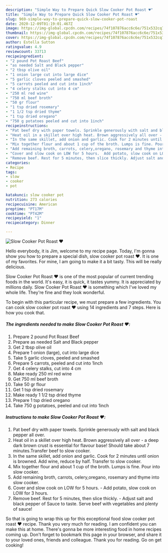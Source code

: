```yaml
---
description: "Simple Way to Prepare Quick Slow Cooker Pot Roast ♥️"
title: "Simple Way to Prepare Quick Slow Cooker Pot Roast ♥️"
slug: 969-simple-way-to-prepare-quick-slow-cooker-pot-roast
date: 2020-12-09T01:19:01.467Z
image: https://img-global.cpcdn.com/recipes/74f107876acc6c6e/751x532cq70/slow-cooker-pot-roast-♥️-recipe-main-photo.jpg
thumbnail: https://img-global.cpcdn.com/recipes/74f107876acc6c6e/751x532cq70/slow-cooker-pot-roast-♥️-recipe-main-photo.jpg
cover: https://img-global.cpcdn.com/recipes/74f107876acc6c6e/751x532cq70/slow-cooker-pot-roast-♥️-recipe-main-photo.jpg
author: Estella Sutton
ratingvalue: 4.9
reviewcount: 33713
recipeingredient:
- "2 pound Pot Roast Beef"
- "as needed Salt and Black pepper"
- "2 tbsp olive oil"
- "1 onion large cut into large dice"
- "5 garlic cloves peeled and smashed"
- "5 carrots peeled and cut into 1inch"
- "4 celery stalks cut into 4 cm"
- "250 ml red wine"
- "750 ml beef broth"
- "50 gr flour"
- "1 tsp dried rosemary"
- "1 1/2 tsp dried thyme"
- "1 tsp dried oregano"
- "750 g potatoes peeled and cut into 1inch"
recipeinstructions:
- "Pat beef dry with paper towels. Sprinkle generously with salt and black pepper all over."
- "Heat oil in a skillet over high heat. Brown aggressively all over - a deep dark brown crust is essential for flavour base! Should take about 7 minutes.Transfer beef to slow cooker."
- "In the same skillet, add onion and garlic. Cook for 2 minutes until onion is browned. Add wine, reduce by half. Transfer to slow cooker."
- "Mix together flour and about 1 cup of the broth. Lumps is fine. Pour into slow cooker."
- "Add remaining broth, carrots, celery,oregano, rosemary and thyme into slow cooker."
- "Cover and slow cook on LOW for 5 hours.  Add potato, slow cook on LOW for 3 hours."
- "Remove beef. Rest for 5 minutes, then slice thickly. Adjust salt and black pepper of Sauce to taste. Serve beef with vegetables and plenty of sauce!"
categories:
- Recipe
tags:
- slow
- cooker
- pot

katakunci: slow cooker pot 
nutrition: 273 calories
recipecuisine: American
preptime: "PT17M"
cooktime: "PT42M"
recipeyield: "1"
recipecategory: Dinner

---
```



![Slow Cooker Pot Roast ♥️](https://img-global.cpcdn.com/recipes/74f107876acc6c6e/751x532cq70/slow-cooker-pot-roast-♥️-recipe-main-photo.jpg)

Hello everybody, it is Jim, welcome to my recipe page. Today, I'm gonna show you how to prepare a special dish, slow cooker pot roast ♥️. It is one of my favorites. For mine, I am going to make it a bit tasty. This will be really delicious.



Slow Cooker Pot Roast ♥️ is one of the most popular of current trending foods in the world. It's easy, it is quick, it tastes yummy. It is appreciated by millions daily. Slow Cooker Pot Roast ♥️ is something which I've loved my whole life. They're fine and they look wonderful.


To begin with this particular recipe, we must prepare a few ingredients. You can cook slow cooker pot roast ♥️ using 14 ingredients and 7 steps. Here is how you cook that.

<!--inarticleads1-->

##### The ingredients needed to make Slow Cooker Pot Roast ♥️:

1. Prepare 2 pound Pot Roast Beef
1. Prepare as needed Salt and Black pepper
1. Get 2 tbsp olive oil
1. Prepare 1 onion (large), cut into large dice
1. Take 5 garlic cloves, peeled and smashed
1. Prepare 5 carrots, peeled and cut into 1inch
1. Get 4 celery stalks, cut into 4 cm
1. Make ready 250 ml red wine
1. Get 750 ml beef broth
1. Take 50 gr flour
1. Get 1 tsp dried rosemary
1. Make ready 1 1/2 tsp dried thyme
1. Prepare 1 tsp dried oregano
1. Take 750 g potatoes, peeled and cut into 1inch




<!--inarticleads2-->

##### Instructions to make Slow Cooker Pot Roast ♥️:

1. Pat beef dry with paper towels. Sprinkle generously with salt and black pepper all over.
1. Heat oil in a skillet over high heat. Brown aggressively all over - a deep dark brown crust is essential for flavour base! Should take about 7 minutes.Transfer beef to slow cooker.
1. In the same skillet, add onion and garlic. Cook for 2 minutes until onion is browned. Add wine, reduce by half. Transfer to slow cooker.
1. Mix together flour and about 1 cup of the broth. Lumps is fine. Pour into slow cooker.
1. Add remaining broth, carrots, celery,oregano, rosemary and thyme into slow cooker.
1. Cover and slow cook on LOW for 5 hours.  - Add potato, slow cook on LOW for 3 hours.
1. Remove beef. Rest for 5 minutes, then slice thickly. - Adjust salt and black pepper of Sauce to taste. Serve beef with vegetables and plenty of sauce!




So that is going to wrap this up for this exceptional food slow cooker pot roast ♥️ recipe. Thank you very much for reading. I am confident you can make this at home. There's gonna be more interesting food in home recipes coming up. Don't forget to bookmark this page in your browser, and share it to your loved ones, friends and colleague. Thank you for reading. Go on get cooking!
